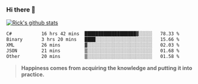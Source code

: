 ### Hi there 👋

<!--
**ricksu978/ricksu978** is a ✨ _special_ ✨ repository because its `README.md` (this file) appears on your GitHub profile.

Here are some ideas to get you started:

- 🔭 I’m currently working on ...
- 🌱 I’m currently learning ...
- 👯 I’m looking to collaborate on ...
- 🤔 I’m looking for help with ...
- 💬 Ask me about ...
- 📫 How to reach me: ...
- 😄 Pronouns: ...
- ⚡ Fun fact: ...
-->
[![Rick's github stats](https://github-readme-stats.vercel.app/api?username=ricksu978&theme=dark)](https://github.com/ricksu978/ricksu978)

<!--START_SECTION:waka-->

```txt
C#           16 hrs 42 mins  ███████████████████▓░░░░░   78.33 %
Binary       3 hrs 20 mins   ████░░░░░░░░░░░░░░░░░░░░░   15.66 %
XML          26 mins         ▓░░░░░░░░░░░░░░░░░░░░░░░░   02.03 %
JSON         21 mins         ▒░░░░░░░░░░░░░░░░░░░░░░░░   01.68 %
Other        20 mins         ▒░░░░░░░░░░░░░░░░░░░░░░░░   01.58 %
```

<!--END_SECTION:waka-->

> **Happiness comes from acquiring the knowledge and putting it into practice.**

